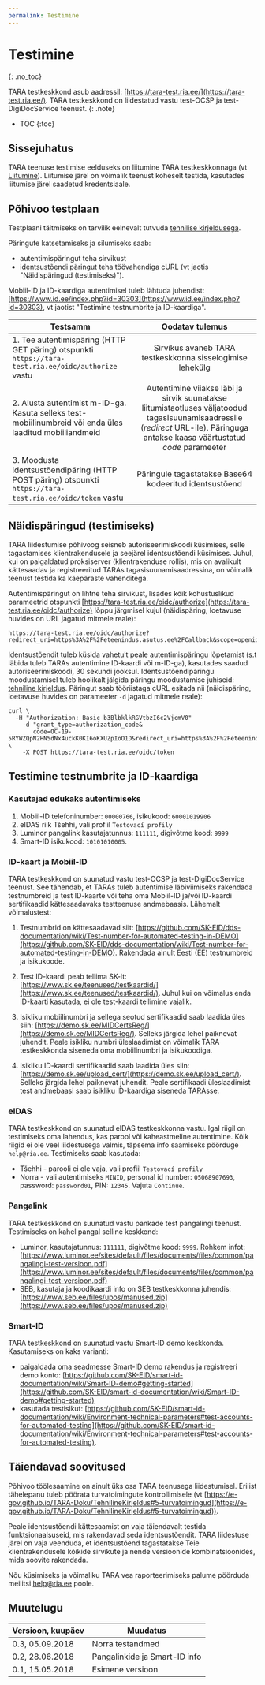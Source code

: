 ```yaml
---
permalink: Testimine
---
```


# Testimine
{: .no_toc}

TARA testkeskkond asub aadressil: [https://tara-test.ria.ee/](https://tara-test.ria.ee/). TARA testkeskkond on liidestatud vastu test-OCSP ja test-DigiDocService teenust.
{: .note}

- TOC
{:toc}

## Sissejuhatus

TARA teenuse testimise eelduseks on liitumine TARA testkeskkonnaga (vt [Liitumine](Liitumine)). Liitumise järel on võimalik teenust koheselt testida, kasutades liitumise järel saadetud kredentsiaale.

## Põhivoo testplaan

Testplaani täitmiseks on tarvilik eelnevalt tutvuda [tehnilise kirjeldusega](TehnilineKirjeldus).

Päringute katsetamiseks ja silumiseks saab: <br>

- autentimispäringut teha sirvikust
- identsustõendi päringut teha töövahendiga cURL (vt jaotis "Näidispäringud (testimiseks)").

Mobiil-ID ja ID-kaardiga autentimisel tuleb lähtuda juhendist: [https://www.id.ee/index.php?id=30303](https://www.id.ee/index.php?id=30303), vt jaotist "Testimine testnumbrite ja ID-kaardiga".


| Testsamm      | Oodatav tulemus|
| ------------- |:-------------:|
| 1. Tee autentimispäring (HTTP GET päring) otspunkti `https://tara-test.ria.ee/oidc/authorize` vastu | Sirvikus avaneb TARA testkeskkonna sisselogimise lehekülg |     
| 2. Alusta autentimist m-ID-ga. Kasuta selleks test-mobiilinumbreid või enda üles laaditud mobiiliandmeid | Autentimine viiakse läbi ja sirvik suunatakse liitumistaotluses väljatoodud tagasisuunamisaadressile (*redirect* URL-ile). Päringuga antakse kaasa väärtustatud *code* parameeter |
| 3. Moodusta identsustõendipäring (HTTP POST päring) otspunkti `https://tara-test.ria.ee/oidc/token` vastu | Päringule tagastatakse Base64 kodeeritud identsustõend |

## Näidispäringud (testimiseks)

TARA liidestumise põhivoog seisneb autoriseerimiskoodi küsimises, selle tagastamises klientrakendusele ja seejärel identsustõendi küsimises. Juhul, kui on paigaldatud proksiserver (klientrakenduse rollis), mis on avalikult kättesaadav ja registreeritud TARAs tagasisuunamisaadressina, on võimalik teenust testida ka käepäraste vahenditega.

Autentimispäringut on lihtne teha sirvikust, lisades kõik kohustuslikud parameetrid otspunkti [https://tara-test.ria.ee/oidc/authorize](https://tara-test.ria.ee/oidc/authorize) lõppu järgmisel kujul (näidispäring, loetavuse huvides on URL jagatud mitmele reale):

````
https://tara-test.ria.ee/oidc/authorize?redirect_uri=https%3A%2F%2Feteenindus.asutus.ee%2FCallback&scope=openid&state=hkMVY7vjuN7xyLl5&response_type=code&client_id=58e7ba35aab5b4f1671a`
````

Identsustõendit tuleb küsida vahetult peale autentimispäringu lõpetamist (s.t läbida tuleb TARAs autentimine ID-kaardi või m-ID-ga), kasutades saadud autoriseerimiskoodi, 30 sekundi jooksul. Identsustõendipäringu moodustamisel tuleb hoolikalt jälgida päringu moodustamise juhiseid: [tehniline kirjeldus](TehnilineKirjeldus). Päringut saab tööriistaga cURL esitada nii (näidispäring, loetavuse huvides on parameeter `-d` jagatud mitmele reale):

````
curl \
  -H "Authorization: Basic b3BlbklkRGVtbzI6c2VjcmV0"
	-d "grant_type=authorization_code&
	   code=OC-19-5RYWZQpN2HN5dNx4uckK0KI6oKXUZpIoO1D&redirect_uri=https%3A%2F%2Feteenindus.asutus.ee%2FCallback" \
	-X POST https://tara-test.ria.ee/oidc/token
````

## Testimine testnumbrite ja ID-kaardiga

### Kasutajad edukaks autentimiseks

1. Mobiil-ID telefoninumber: `00000766`, isikukood: `60001019906`
2. eIDAS riik Tšehhi, vali profiil `Testovací profily`
3. Luminor pangalink kasutajatunnus: `111111`, digivõtme kood: `9999`
4. Smart-ID isikukood: `10101010005`.

### ID-kaart ja Mobiil-ID

TARA testkeskkond on suunatud vastu test-OCSP ja test-DigiDocService teenust. See tähendab, et TARAs tuleb autentimise läbiviimiseks rakendada testnumbreid ja test ID-kaarte või teha oma Mobiil-ID ja/või ID-kaardi sertifikaadid kättesaadavaks testteenuse andmebaasis. Lähemalt võimalustest:

1. Testnumbrid on kättesaadavad siit: [https://github.com/SK-EID/dds-documentation/wiki/Test-number-for-automated-testing-in-DEMO](https://github.com/SK-EID/dds-documentation/wiki/Test-number-for-automated-testing-in-DEMO). Rakendada ainult Eesti (EE) testnumbreid ja isikukoode.

2. Test ID-kaardi peab tellima SK-lt: [https://www.sk.ee/teenused/testkaardid/](https://www.sk.ee/teenused/testkaardid/). Juhul kui on võimalus enda ID-kaarti kasutada, ei ole test-kaardi tellimine vajalik.

3. Isikliku mobiilinumbri ja sellega seotud sertifikaadid saab laadida üles siin: [https://demo.sk.ee/MIDCertsReg/](https://demo.sk.ee/MIDCertsReg/). Selleks järgida lehel paiknevat juhendit. Peale isikliku numbri üleslaadimist on võimalik TARA testkeskkonda siseneda oma mobiilinumbri ja isikukoodiga.

4. Isikliku ID-kaardi sertifikaadid saab laadida üles siin: [https://demo.sk.ee/upload_cert/](https://demo.sk.ee/upload_cert/). Selleks järgida lehel paiknevat juhendit. Peale sertifikaadi üleslaadimist test andmebaasi saab isikliku ID-kaardiga siseneda TARAsse.

### eIDAS

TARA testkeskkond on suunatud eIDAS testkeskkonna vastu. Igal riigil on testimiseks oma lahendus, kas parool või kaheastmeline autentimine. Kõik riigid ei ole veel liidestusega valmis, täpsema info saamiseks pöörduge `help@ria.ee`. Testimiseks saab kasutada:  

- Tšehhi - parooli ei ole vaja, vali profiil `Testovací profily`
- Norra - vali autentimiseks `MINID`, personal id number: `05068907693`, password: `password01`, PIN: `12345`. Vajuta `Continue`.

### Pangalink

TARA testkeskkond on suunatud vastu pankade test pangalingi teenust. Testimiseks on kahel pangal selline keskkond:  

- Luminor, kasutajatunnus: `111111`, digivõtme kood: `9999`. Rohkem infot: [https://www.luminor.ee/sites/default/files/documents/files/common/pangalingi-test-versioon.pdf](https://www.luminor.ee/sites/default/files/documents/files/common/pangalingi-test-versioon.pdf)
- SEB, kasutaja ja koodikaardi info on SEB testkeskkonna juhendis: [https://www.seb.ee/files/upos/manused.zip](https://www.seb.ee/files/upos/manused.zip)

### Smart-ID

TARA testkeskkond on suunatud vastu Smart-ID demo keskkonda. Kasutamiseks on kaks varianti:

- paigaldada oma seadmesse Smart-ID demo rakendus ja registreeri demo konto: [https://github.com/SK-EID/smart-id-documentation/wiki/Smart-ID-demo#getting-started](https://github.com/SK-EID/smart-id-documentation/wiki/Smart-ID-demo#getting-started)
- kasutada testisikut: [https://github.com/SK-EID/smart-id-documentation/wiki/Environment-technical-parameters#test-accounts-for-automated-testing](https://github.com/SK-EID/smart-id-documentation/wiki/Environment-technical-parameters#test-accounts-for-automated-testing).

## Täiendavad soovitused

Põhivoo töölesaamine on ainult üks osa TARA teenusega liidestumisel. Erilist tähelepanu tuleb pöörata turvatoimingute kontrollimisele (vt [https://e-gov.github.io/TARA-Doku/TehnilineKirjeldus#5-turvatoimingud](https://e-gov.github.io/TARA-Doku/TehnilineKirjeldus#5-turvatoimingud)).

Peale identsustõendi kättesaamist on vaja täiendavalt testida funktsionaalsuseid, mis rakendavad seda identsustõendit. TARA liidestuse järel on vaja veenduda, et identsustõend tagastatakse Teie klientrakendusele kõikide sirvikute ja nende versioonide kombinatsioonides, mida soovite rakendada. 

Nõu küsimiseks ja võimaliku TARA vea raporteerimiseks palume pöörduda meilitsi [help@ria.ee](help@ria.ee) poole.

## Muutelugu

| Versioon, kuupäev | Muudatus |
|-----------------|--------------|
| 0.3, 05.09.2018   | Norra testandmed |
| 0.2, 28.06.2018   | Pangalinkide ja Smart-ID info |
| 0.1, 15.05.2018   | Esimene versioon |
